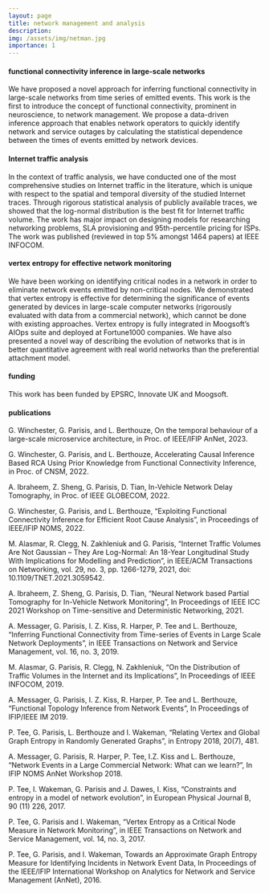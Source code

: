 ```yaml
---
layout: page
title: network management and analysis
description:
img: /assets/img/netman.jpg
importance: 1
---
```


#### functional connectivity inference in large-scale networks

We have proposed a novel approach for inferring functional connectivity in large-scale networks from time series of emitted events. This work is the first to introduce the concept of functional connectivity, prominent in neuroscience, to network management. We propose a data-driven inference approach that enables network operators to quickly identify network and service outages by calculating the statistical dependence between the times of events emitted by network devices.

#### Internet traffic analysis

In the context of traffic analysis, we have conducted one of the most comprehensive studies on Internet traffic in the literature, which is unique with respect to the spatial and temporal diversity of the studied Internet traces. Through rigorous statistical analysis of publicly available traces, we showed that the log-normal distribution is the best fit for Internet traffic volume. The work has major impact on designing models for researching networking problems, SLA provisioning and 95th-percentile pricing for ISPs. The work was published (reviewed in top 5% amongst 1464 papers) at IEEE INFOCOM.

#### vertex entropy for effective network monitoring

We have been working on identifying critical nodes in a network in order to eliminate network events emitted by non-critical nodes. We demonstrated that vertex entropy is effective for determining the significance of events generated by devices in large-scale computer networks (rigorously evaluated with data from a commercial network), which cannot be done with existing approaches. Vertex entropy is fully integrated in Moogsoft’s AIOps suite and deployed at Fortune1000 companies. We have also presented a novel way of describing the evolution of networks that is in better quantitative agreement with real world networks than the preferential attachment model.

#### funding

This work has been funded by EPSRC, Innovate UK and Moogsoft.

#### publications

G. Winchester, G. Parisis, and L. Berthouze, On the temporal behaviour of a large-scale microservice architecture, in Proc. of IEEE/IFIP AnNet, 2023.

G. Winchester, G. Parisis, and L. Berthouze, Accelerating Causal Inference Based RCA Using Prior Knowledge from Functional Connectivity Inference, in Proc. of CNSM, 2022.

A. Ibraheem, Z. Sheng, G. Parisis, D. Tian, In-Vehicle Network Delay Tomography, in Proc. of IEEE GLOBECOM, 2022.

G. Winchester, G. Parisis, and L. Berthouze, “Exploiting Functional Connectivity Inference for Efficient Root Cause Analysis”, in Proceedings of IEEE/IFIP NOMS, 2022.

M. Alasmar, R. Clegg, N. Zakhleniuk and G. Parisis, “Internet Traffic Volumes Are Not Gaussian – They Are Log-Normal: An 18-Year Longitudinal Study With Implications for Modelling and Prediction”, in IEEE/ACM Transactions on Networking, vol. 29, no. 3, pp. 1266-1279, 2021, doi: 10.1109/TNET.2021.3059542.

A. Ibraheem, Z. Sheng, G. Parisis, D. Tian, “Neural Network based Partial Tomography for In-Vehicle Network Monitoring”, In Proceedings of IEEE ICC 2021 Workshop on Time-sensitive and Deterministic Networking, 2021.

A. Messager, G. Parisis, I. Z. Kiss, R. Harper, P. Tee and L. Berthouze, “Inferring Functional Connectivity from Time-series of Events in Large Scale Network Deployments”, in IEEE Transactions on Network and Service Management, vol. 16, no. 3, 2019.

M. Alasmar, G. Parisis, R. Clegg, N. Zakhleniuk, “On the Distribution of Traffic Volumes in the Internet and its Implications”, In Proceedings of IEEE INFOCOM, 2019.

A. Messager, G. Parisis, I. Z. Kiss, R. Harper, P. Tee and L. Berthouze, “Functional Topology Inference from Network Events”, In Proceedings of IFIP/IEEE IM 2019.

P. Tee, G. Parisis, L. Berthouze and I. Wakeman, “Relating Vertex and Global Graph Entropy in Randomly Generated Graphs”, in Entropy 2018, 20(7), 481.

A. Messager, G. Parisis, R. Harper, P. Tee, I.Z. Kiss and L. Berthouze, “Network Events in a Large Commercial Network: What can we learn?”, In IFIP NOMS AnNet Workshop 2018.

P. Tee, I. Wakeman, G. Parisis and J. Dawes, I. Kiss, “Constraints and entropy in a model of network evolution”, in European Physical Journal B, 90 (11) 226, 2017.

P. Tee, G. Parisis and I. Wakeman, “Vertex Entropy as a Critical Node Measure in Network Monitoring”, in IEEE Transactions on Network and Service Management, vol. 14, no. 3, 2017.

P. Tee, G. Parisis, and I. Wakeman, Towards an Approximate Graph Entropy Measure for Identifying Incidents in Network Event Data, In Proceedings of the IEEE/IFIP International Workshop on Analytics for Network and Service Management (AnNet), 2016.
